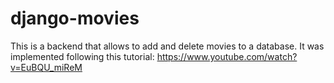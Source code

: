 # django-movies
This is a backend that allows to add and delete movies to a database. It was implemented following this tutorial: https://www.youtube.com/watch?v=EuBQU_miReM 
